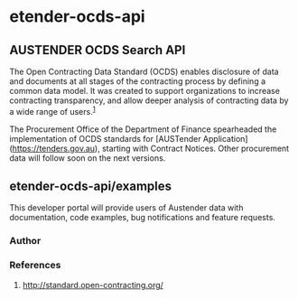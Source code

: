 # etender-ocds-api

## AUSTENDER OCDS Search API

The Open Contracting Data Standard (OCDS) enables disclosure of data and documents at all stages of the contracting process by defining a common data model. It was created to support organizations to increase contracting transparency, and allow deeper analysis of contracting data by a wide range of users.<sup>[1](references)</sup>

The Procurement Office of the Department of Finance spearheaded the implementation of OCDS standards for [AUSTender Application] (https://tenders.gov.au), starting with Contract Notices. Other procurement data will follow soon on the next versions.



## etender-ocds-api/examples
This developer portal will provide users of Austender data with documentation, code examples, bug notifications and feature requests.

### Author


### References
1. http://standard.open-contracting.org/
